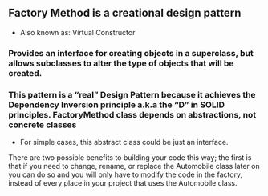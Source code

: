 ## Factory Method is a creational design pattern
* Also known as: Virtual Constructor
### Provides an interface for creating objects in a superclass, but allows subclasses to alter the type of objects that will be created.

### This pattern is a “real” Design Pattern because it achieves the Dependency Inversion principle a.k.a the “D” in SOLID principles. FactoryMethod class depends on abstractions, not concrete classes
* For simple cases, this abstract class could be just an interface.

There are two possible benefits to building your code this way;
the first is that if you need to change, rename, or replace the Automobile class
later on you can do so and you will only have to modify the code in the factory,
instead of every place in your project that uses the Automobile class.